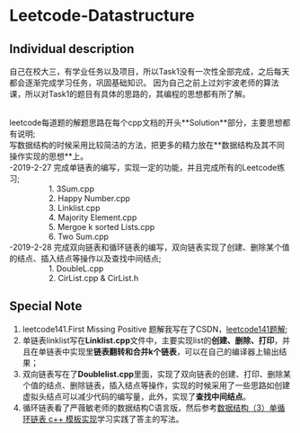 # Leetcode-Datastructure

## Individual description
自己在校大三，有学业任务以及项目，所以Task1没有一次性全部完成，之后每天都会逐渐完成学习任务，巩固基础知识。
因为自己之前上过刘宇波老师的算法课，所以对Task1的题目有具体的思路的，其编程的思想都有所了解。

<br>
leetcode每道题的解题思路在每个cpp文档的开头**Solution**部分，主要思想都有说明;
<br>
写数据结构的时候采用比较简洁的方法，把更多的精力放在**数据结构及其不同操作实现的思想**上。<br>
-2019-2-27 完成单链表的编写，实现一定的功能，并且完成所有的Leetcode练习;
<br>
          &emsp;&emsp;&emsp;&emsp;&emsp;1. 3Sum.cpp<br>
          &emsp;&emsp;&emsp;&emsp;&emsp;2. Happy Number.cpp<br>
          &emsp;&emsp;&emsp;&emsp;&emsp;3. Linklist.cpp<br>
          &emsp;&emsp;&emsp;&emsp;&emsp;4. Majority Element.cpp<br>
          &emsp;&emsp;&emsp;&emsp;&emsp;5. Mergoe k sorted Lists.cpp<br>
          &emsp;&emsp;&emsp;&emsp;&emsp;6. Two Sum.cpp<br>
-2019-2-28 完成双向链表和循环链表的编写，双向链表实现了创建、删除某个值的结点、插入结点等操作以及查找中间结点;<br>
          &emsp;&emsp;&emsp;&emsp;&emsp;1. DoubleL.cpp<br>
          &emsp;&emsp;&emsp;&emsp;&emsp;2. CirList.cpp & CirList.h<br>
     
## Special Note
1. leetcode141.First Missing Positive 题解我写在了CSDN，[leetcode141题解](https://blog.csdn.net/qq_42034665/article/details/87968009);
2. 单链表linklist写在**Linklist.cpp**文件中，主要实现list的**创建、删除、打印**，并且在单链表中实现里**链表翻转和合并k个链表**，可以在自己的编译器上输出结果；
3. 双向链表写在了**Doublelist.cpp**里面，实现了双向链表的创建、打印、删除某个值的结点、删除链表，插入结点等操作，实现的时候采用了一些思路如创建虚拟头结点可以减少代码的编写量，此外，实现了**查找中间结点**。<br>
4. 循环链表看了严薇敏老师的数据结构C语言版，然后参考[数据结构（3）单循环链表 c++ 模板实现](https://blog.csdn.net/natsu1211/article/details/9412397)学习实践了答主的写法。<br>


